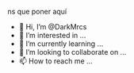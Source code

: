 ns que poner aquí
- 👋 Hi, I’m @DarkMrcs
- 👀 I’m interested in ...
- 🌱 I’m currently learning ...
- 💞️ I’m looking to collaborate on ...
- 📫 How to reach me ...

<!---
DarkMrcs/DarkMrcs is a ✨ special ✨ repository because its `README.md` (this file) appears on your GitHub profile.
You can click the Preview link to take a look at your changes.
--->
